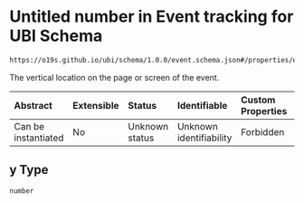# Untitled number in Event tracking for UBI Schema

```txt
https://o19s.github.io/ubi/schema/1.0.0/event.schema.json#/properties/event_attributes/properties/position/oneOf/1/properties/xy/properties/y
```

The vertical location on the page or screen of the event.

| Abstract            | Extensible | Status         | Identifiable            | Custom Properties | Additional Properties | Access Restrictions | Defined In                                                                      |
| :------------------ | :--------- | :------------- | :---------------------- | :---------------- | :-------------------- | :------------------ | :------------------------------------------------------------------------------ |
| Can be instantiated | No         | Unknown status | Unknown identifiability | Forbidden         | Allowed               | none                | [event.schema.json\*](../../out/1.0.0/event.schema.json "open original schema") |

## y Type

`number`

